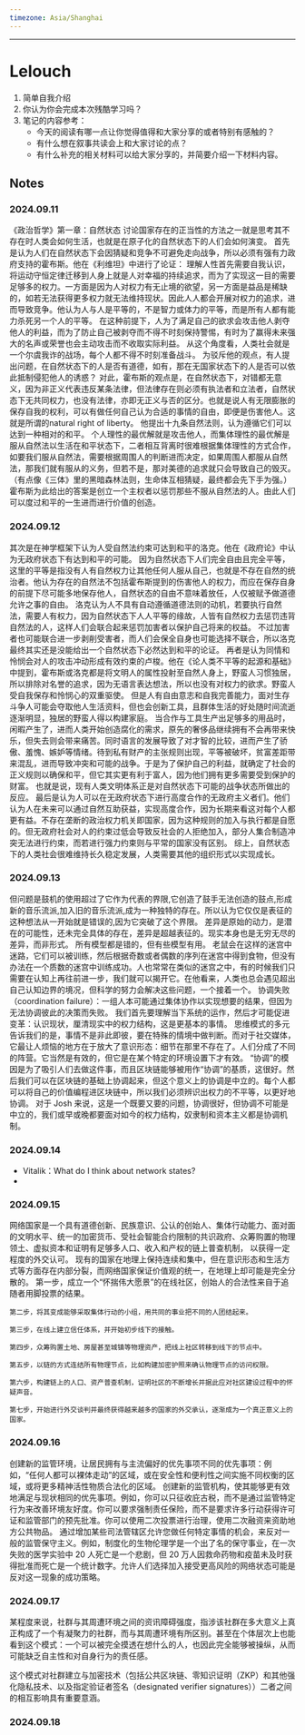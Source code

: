 ```yaml
---
timezone: Asia/Shanghai
---
```


---

# Lelouch

1. 简单自我介绍
2. 你认为你会完成本次残酷学习吗？
3. 笔记的内容参考：
   - 今天的阅读有哪一点让你觉得值得和大家分享的或者特别有感触的？
   - 有什么想在叙事共读会上和大家讨论的点？
   - 有什么补充的相关材料可以给大家分享的，并简要介绍一下材料内容。

## Notes

<!-- Content_START -->

### 2024.09.11

《政治哲学》第一章：自然状态
讨论国家存在的正当性的方法之一就是思考其不存在时人类会如何生活，也就是在原子化的自然状态下的人们会如何演变。
首先是认为人们在自然状态下会因猜疑和竞争不可避免走向战争，所以必须有强有力政府支持的霍布斯。他在《利维坦》中进行了论证：
理解人性首先需要自我认识，将运动守恒定律迁移到人身上就是人对幸福的持续追求，而为了实现这一目的需要足够多的权力。一方面是因为人对权力有无止境的欲望，另一方面是益品是稀缺的，如若无法获得更多权力就无法维持现状。因此人人都会开展对权力的追求，进而导致竞争。他认为人与人是平等的，不是智力或体力的平等，而是所有人都有能力杀死另一个人的平等。
在这种前提下，人为了满足自己的欲求会攻击他人剥夺他人的利益，而为了防止自己被剥夺而不得不时刻保持警惕，有时为了赢得未来强大的名声或荣誉也会主动攻击而不收取实际利益。
从这个角度看，人类社会就是一个尔虞我诈的战场，每个人都不得不时刻准备战斗。
为驳斥他的观点，有人提出问题，在自然状态下的人是否有道德，如有，那在无国家状态下的人是否可以依此抵制侵犯他人的诱惑？
对此，霍布斯的观点是，在自然状态下，对错都无意义，因为非正义代表违反某条法律，但法律存在则必须有执法者和立法者，自然状态下无共同权力，也没有法律，亦即无正义与否的区分。也就是说人有无限膨胀的保存自我的权利，可以有做任何自己认为合适的事情的自由，即便是伤害他人。这就是所谓的natural right of liberty。
他提出十九条自然法则，认为遵循它们可以达到一种相对的和平。
个人理性的最优解就是攻击他人，而集体理性的最优解是服从自然法以生活在和平状态下，二者相互背离时很难根据集体理性的方式合作，如要我们服从自然法，需要根据周围人的判断进而决定，如果周围人都服从自然法，那我们就有服从的义务，但若不是，那对美德的追求就只会导致自己的毁灭。（有点像《三体》里的黑暗森林法则，生命体互相猜疑，最终都会先下手为强。）
霍布斯为此给出的答案是创立一个主权者以惩罚那些不服从自然法的人。由此人们可以度过和平的一生进而进行价值的创造。

### 2024.09.12
其次是在神学框架下认为人受自然法约束可达到和平的洛克。他在《政府论》中认为无政府状态下有达到和平的可能。
因为自然状态下人们完全自由且完全平等，这里的平等是指没有人有自然权力让其他任何人服从自己，也就是不存在自然的统治者。他认为存在的自然法不包括霍布斯提到的伤害他人的权力，而应在保存自身的前提下尽可能多地保存他人，自然状态的自由不意味着放任，人仅被赋予做道德允许之事的自由。
洛克认为人不具有自动遵循道德法则的动机，若要执行自然法，需要人有权力，因为自然状态下人人平等的缘故，人皆有自然权力去惩罚违背自然法的人，这样人们会联合起来惩罚加害者以保护自己将来的权益。
不过加害者也可能联合进一步剥削受害者，而人们会保全自身也可能选择不联合，所以洛克最终其实还是没能给出一个自然状态下必然达到和平的论证。
再者是认为同情和怜悯会对人的攻击冲动形成有效约束的卢梭。他在《论人类不平等的起源和基础》中提到，霍布斯或洛克都是将文明人的属性投射至自然人身上，野蛮人习惯独居，所以排除对名誉的追求，因为无语言表达想法，所以也没有对权力的欲求。野蛮人受自我保存和怜悯心的双重驱使。
但是人有自由意志和自我完善能力，面对生存斗争人可能会夺取他人生活资料，但也会创新工具，且群体生活的好处随时间流逝逐渐明显，独居的野蛮人得以构建家庭。
当合作与工具生产出足够多的用品时，闲暇产生了，进而人类开始创造腐化的需求，原先的奢侈品继续拥有不会再带来快乐，但失去则会带来痛苦。同时语言的发展导致了对才智的比较，进而产生了骄傲、羞愧、嫉妒等情绪。待到私有财产的主张规则出现，平等被破坏，贫富差距带来混乱，进而导致冲突和可能的战争。于是为了保护自己的利益，就确定了社会的正义规则以确保和平，但它其实更有利于富人，因为他们拥有更多需要受到保护的财富。
也就是说，现有人类文明体系正是对自然状态下可能的战争状态所做出的反应。
最后是认为人可以在无政府状态下进行高度合作的无政府主义者们。他们认为人在未来可以通过自然互助获益，实现高度合作，因为长期来看这对每个人都更有益。不存在垄断的政治权力机关即国家，因为这种规则的加入与执行都是自愿的。但无政府社会对人的约束过低会导致反社会的人拒绝加入，部分人集合制造冲突无法进行约束，而若进行强力约束则与平常的国家没有区别。
综上，自然状态下的人类社会很难维持长久稳定发展，人类需要其他的组织形式以实现成长。

### 2024.09.13
但问题是鼓机的使用超过了它作为代表的界限,它创造了鼓手无法创造的鼓点,形成新的音乐流派,加入旧的音乐流派,成为一种独特的存在。所以认为它仅仅是表征的这种想法从一开始就是错误的,因为它突破了这个界限。
差异是原始的动力，是潜在的可能性，还未完全具体的存在，差异是超越表征的。现实本身也是无穷无尽的差异，而非形式。
所有模型都是错的，但有些模型有用。
老鼠会在这样的迷宫中迷路，它们可以被训练，然后根据奇数或者偶数的序列在迷宫中得到食物，但没有办法在一个质数的迷宫中训练成功。人也常常在类似的迷宫之中，有的时候我们只需要在认知上再往前进一步，我们就可以揭开它。在他看来，人类也总会遇见超出自己认知边界的境况，但科学的努力会解决这些问题，一个接着一个。
协调失败（coordination failure）：一组人本可能通过集体协作以实现想要的结果，但因为无法协调彼此的决策而失败。
我们首先要理解当下系统的运作，然后才可能促进变革：认识现状，厘清现实中的权力结构，这是更基本的事情。
思维模式的多元告诉我们的是，事情不是非此即彼，要在特殊的情境中做判断。而对于社交媒体，它最让人烦恼的地方在于放大了意识形态：细节在那里不存在了。人们分成了不同的阵营。它当然是有效的，但它是在某个特定的环境设置下才有效。
“协调”的模因是为了吸引人们去做这件事，而且区块链能够被用作“协调”的基质，这很好。然后我们可以在区块链的基础上协调起来，但这个意义上的协调是中立的。每个人都可以将自己的价值编程进区块链中，所以我们必须辨识出权力的不平等，以更好地协调。
对于 Josh 来说，这是一个既要又要的问题，协调很好，但协调不可能是中立的，我们或早或晚都要面对如今的权力结构，奴隶制和资本主义都是协调机制。

### 2024.09.14
- Vitalik：What do I think about network states?
- 
### 2024.09.15
网络国家是一个具有道德创新、民族意识、公认的创始人、集体行动能力、面对面的文明水平、统一的加密货币、受社会智能合约限制的共识政府、众筹购置的物理领土、虚拟资本和证明有足够多人口、收入和产权的链上普查机制， 以获得一定程度的外交认可。
现有的国家在地理上保持连续和集中，但在意识形态和生活方式等方面存在内部分裂，而网络国家保证价值观的统一，在地理上却可能是完全分散的。
第一步，成立一个“怀揣伟大愿景”的在线社区，创始人的合法性来自于追随者用脚投票的结果。

    第二步，将其变成能够采取集体行动的小组，用共同的事业把不同的人团结起来。

    第三步，在线上建立信任体系，并开始初步线下的接触。

    第四步，众筹购置土地、房屋甚至城镇等物理资产，把线上社区转移到线下的节点中。

    第五步，以链的方式连结所有物理节点，比如构建加密护照来确认物理节点的访问权限。

    第六步，构建链上的人口、资产普查机制，证明社区的不断增长并据此应对社区建设过程中的怀疑声音。

    第七步，开始进行外交谈判并最终获得越来越多的国家的外交承认，逐渐成为一个真正意义上的国家。

### 2024.09.16
创建新的监管环境，让居民拥有与主流偏好的优先事项不同的优先事项：例如，“任何人都可以裸体走动”的区域，或在安全性和便利性之间实施不同权衡的区域，或将更多精神活性物质合法化的区域。
创建新的监管机构，使其能够更有效地满足与现状相同的优先事项。例如，你可以只征收庇古税，而不是通过监管特定行为来改善环境友好度。你可以要求强制责任保险，而不是要求许多行动获得许可证和监管部门的预先批准。你可以使用二次投票进行治理，使用二次融资来资助地方公共物品。
通过增加某些司法管辖区允许您做任何特定事情的机会，来反对一般的监管保守主义。例如，制度化的生物伦理学是一个出了名的保守事业，在一次失败的医学实验中 20 人死亡是一个悲剧，但 20 万人因救命药物和疫苗未及时获得批准而死亡是一个统计数字。允许人们选择加入接受更高风险的网络状态可能是反对这一现象的成功策略。

### 2024.09.17
某程度来说，社群与其周遭环境之间的资讯障碍强度，指涉该社群在多大意义上真正构成了一个有凝聚力的社群，而与其周遭环境有所区别。甚至在个体层次上也能看到这个模式：一个可以被完全摸透在想什么的人，也因此完全能够被操纵，从而可能缺乏自主性和对自身行为的责任感。

这个模式对社群建立与加密技术（包括公共区块链、零知识证明（ZKP）和其他强化隐私技术、以及指定验证者签名（designated verifier signatures））二者之间的相互影响具有重要意涵。

### 2024.09.18

<!-- Content_END -->
